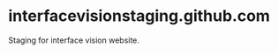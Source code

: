 interfacevisionstaging.github.com
=================================

Staging for interface vision website.
